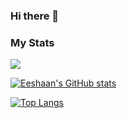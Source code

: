 ### Hi there 👋

### My Stats
![](https://komarev.com/ghpvc/?username=EeshaanJain)

[![Eeshaan's GitHub stats](https://github-readme-stats.vercel.app/api?username=EeshaanJain&count_private=true&show_icons=true&theme=tokyonight)](https://github.com/anuraghazra/github-readme-stats) <br>

[![Top Langs](https://github-readme-stats.vercel.app/api/top-langs/?username=EeshaanJain&layout=compact)](https://github.com/anuraghazra/github-readme-stats)


<!--
**EeshaanJain/EeshaanJain** is a ✨ _special_ ✨ repository because its `README.md` (this file) appears on your GitHub profile.

Here are some ideas to get you started:

- 🔭 I’m currently working on ...
- 🌱 I’m currently learning ...
- 👯 I’m looking to collaborate on ...
- 🤔 I’m looking for help with ...
- 💬 Ask me about ...
- 📫 How to reach me: ...
- 😄 Pronouns: ...
- ⚡ Fun fact: ...
-->
